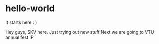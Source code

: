 # hello-world
It starts here : )

Hey guys, 
SKV here. Just trying out new stuff 
Next we are going to VTU annual fest :P
